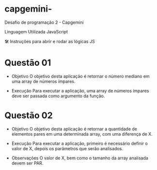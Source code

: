 # capgemini-
Desafio de programação 2 - Capgemini 

Linguagem Utilizada
JavaScript

🛠️ Instruções para abrir e rodar as lógicas JS
# Questão 01
* Objetivo
O objetivo desta aplicação é retornar o número mediano em uma array de números ímpares. 

* Execução
Para executar a aplicação, uma array de números ímpares deve ser passada como argumento da função.

# Questão 02
* Objetivo
O objetivo desta aplicação é retornar a quantidade de elementos pares em uma determinada array, com uma diferença de X. 

* Execução
Para executar a aplicação, primeiro é necessário definir o valor de X, depois os parâmetros que serão analisados.

* Observações
O valor de X, bem como o tamanho da array analisada devem ser PAR.